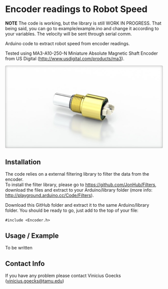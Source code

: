 # Encoder readings to Robot Speed

**NOTE** The code is working, but the library is still WORK IN PROGRESS. That being said, you can go to example/example.ino and change it according to your variables.
The velocity will be sent through serial comm.


Arduino code to extract robot speed from encoder readings.

Tested using MA3-A10-250-N Miniature Absolute Magnetic Shaft Encoder from US Digital (http://www.usdigital.com/products/ma3).

![encoder](encoder.jpg)


## Installation

The code relies on a external filtering library to filter the data from the encoder.  
To install the filter library, please go to https://github.com/JonHub/Filters, download the files and extract to your Arduino/library folder (more info: http://playground.arduino.cc/Code/Filters).

Download this GitHub folder and extract it to the same Arduino/library folder. You should be ready to go, just add to the top of your file:

```
#include <Encoder.h>
```

## Usage / Example

To be written

## Contact Info

If you have any problem please contact Vinicius Goecks (vinicius.goecks@tamu.edu)
